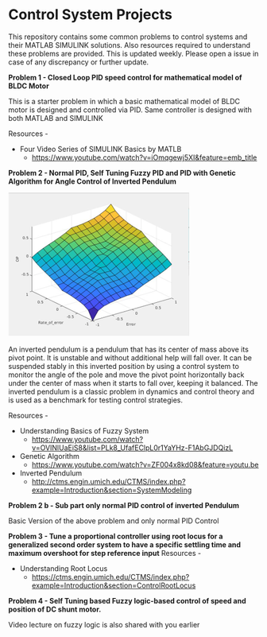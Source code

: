 # Control System Projects
This repository contains some common problems to control systems and their MATLAB SIMULINK solutions. Also resources required to understand these problems are provided. This is updated weekly. Please open a issue in case of any discrepancy or further update. 


**Problem 1 - Closed Loop PID speed control for mathematical model of BLDC Motor**

This is a starter problem in which a basic mathematical model of BLDC motor is designed and controlled via PID. Same controller is designed with both MATLAB and SIMULINK


Resources - 

* Four Video Series of SIMULINK Basics by MATLB
    * https://www.youtube.com/watch?v=iOmqgewj5XI&feature=emb_title

**Problem 2 - Normal PID, Self Tuning Fuzzy PID and PID with Genetic Algorithm for Angle Control of Inverted Pendulum**

![Output Surface](Images/Surface.png)

An inverted pendulum is a pendulum that has its center of mass above its pivot point. It is unstable and without additional help will fall over. It can be suspended stably in this inverted position by using a control system to monitor the angle of the pole and move the pivot point horizontally back under the center of mass when it starts to fall over, keeping it balanced. The inverted pendulum is a classic problem in dynamics and control theory and is used as a benchmark for testing control strategies. 

Resources -

   * Understanding Basics of Fuzzy System
     *  https://www.youtube.com/watch?v=OVINlUaEiS8&list=PLk8_UfafEClpL0r1YaYHz-F1AbGJDQizL 
  * Genetic Algorithm
     *  https://www.youtube.com/watch?v=ZF004x8kd08&feature=youtu.be
  * Inverted Pendulum
     *  http://ctms.engin.umich.edu/CTMS/index.php?example=Introduction&section=SystemModeling

**Problem 2 b - Sub part only normal PID control of inverted Pendulum**

Basic Version of the above problem and only normal PID Control

**Problem 3  - Tune a proportional controller using root locus for a generalized second order system to have a specific settling time and maximum overshoot for step reference input**
Resources -

   * Understanding Root Locus
     * https://ctms.engin.umich.edu/CTMS/index.php?example=Introduction&section=ControlRootLocus


**Problem 4  - Self Tuning based Fuzzy logic-based control of speed and position of DC shunt motor.**

Video lecture on fuzzy logic is also shared with you earlier
